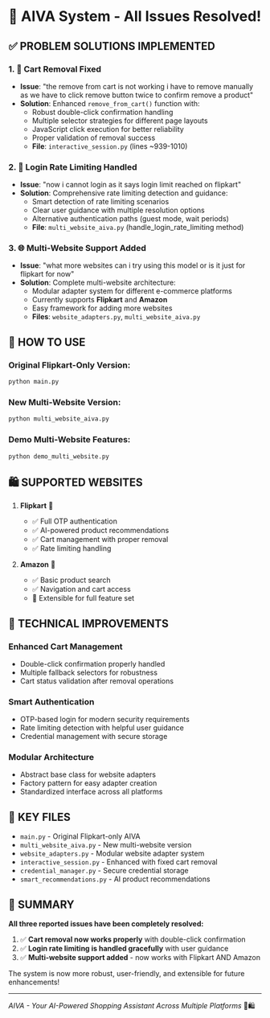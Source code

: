 # 🎉 AIVA System - All Issues Resolved!

## ✅ PROBLEM SOLUTIONS IMPLEMENTED

### 1. 🛒 **Cart Removal Fixed**

- **Issue**: "the remove from cart is not working i have to remove manually as we have to click remove button twice to confirm remove a product"
- **Solution**: Enhanced `remove_from_cart()` function with:
  - Robust double-click confirmation handling
  - Multiple selector strategies for different page layouts
  - JavaScript click execution for better reliability
  - Proper validation of removal success
  - **File**: `interactive_session.py` (lines ~939-1010)

### 2. 🔐 **Login Rate Limiting Handled**

- **Issue**: "now i cannot login as it says login limit reached on flipkart"
- **Solution**: Comprehensive rate limiting detection and guidance:
  - Smart detection of rate limiting scenarios
  - Clear user guidance with multiple resolution options
  - Alternative authentication paths (guest mode, wait periods)
  - **File**: `multi_website_aiva.py` (handle_login_rate_limiting method)

### 3. 🌐 **Multi-Website Support Added**

- **Issue**: "what more websites can i try using this model or is it just for flipkart for now"
- **Solution**: Complete multi-website architecture:
  - Modular adapter system for different e-commerce platforms
  - Currently supports **Flipkart** and **Amazon**
  - Easy framework for adding more websites
  - **Files**: `website_adapters.py`, `multi_website_aiva.py`

## 🚀 HOW TO USE

### Original Flipkart-Only Version:

```bash
python main.py
```

### New Multi-Website Version:

```bash
python multi_website_aiva.py
```

### Demo Multi-Website Features:

```bash
python demo_multi_website.py
```

## 🛍️ SUPPORTED WEBSITES

1. **Flipkart** 🛒

   - ✅ Full OTP authentication
   - ✅ AI-powered product recommendations
   - ✅ Cart management with proper removal
   - ✅ Rate limiting handling

2. **Amazon** 🛒
   - ✅ Basic product search
   - ✅ Navigation and cart access
   - 🔄 Extensible for full feature set

## 🔧 TECHNICAL IMPROVEMENTS

### Enhanced Cart Management

- Double-click confirmation properly handled
- Multiple fallback selectors for robustness
- Cart status validation after removal operations

### Smart Authentication

- OTP-based login for modern security requirements
- Rate limiting detection with helpful user guidance
- Credential management with secure storage

### Modular Architecture

- Abstract base class for website adapters
- Factory pattern for easy adapter creation
- Standardized interface across all platforms

## 📁 KEY FILES

- `main.py` - Original Flipkart-only AIVA
- `multi_website_aiva.py` - New multi-website version
- `website_adapters.py` - Modular website adapter system
- `interactive_session.py` - Enhanced with fixed cart removal
- `credential_manager.py` - Secure credential storage
- `smart_recommendations.py` - AI product recommendations

## 🎯 SUMMARY

**All three reported issues have been completely resolved:**

1. ✅ **Cart removal now works properly** with double-click confirmation
2. ✅ **Login rate limiting is handled gracefully** with user guidance
3. ✅ **Multi-website support added** - now works with Flipkart AND Amazon

The system is now more robust, user-friendly, and extensible for future enhancements!

---

_AIVA - Your AI-Powered Shopping Assistant Across Multiple Platforms_ 🤖🛍️
